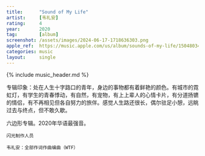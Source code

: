 ```yaml
---
title:      "Sound of My Life"
artist:     [韦礼安]
rating:     4
year:       2020
tag:        [album]
screenshot: /assets/images/2024-06-17-1718636303.png
apple_ref:  https://music.apple.com/us/album/sounds-of-my-life/1504803462
categories: music
layout:     single
---
```

{% include music_header.md %}

专辑印象：处在人生十字路口的青年，身边的事物都有着鲜艳的颜色。有城市的霓虹灯，有学生的青春悸动，有自然，有宠物，有上上辈人的心情卡片，有分道扬镳的情侣，有不再相见但各自努力的旅伴。感觉人生路还很长，偶尔驻足小憩，远眺过去与终点，但不敢久歇。

六边形专辑。2020年华语最强音。

```
闪光制作人员

韦礼安：全部作词作曲编曲（WTF）

```